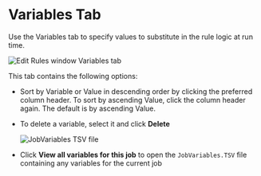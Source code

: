 # Variables Tab

Use the Variables tab to specify values to substitute in the rule logic at run time.

![Edit Rules window Variables tab](/img/product_docs/accessanalyzer/enterpriseauditor/admin/analysis/businessrules/variables.png)

This tab contains the following options:

- Sort by Variable or Value in descending order by clicking the preferred column header. To sort by ascending Value, click the column header again. The default is by ascending Value.
- To delete a variable, select it and click __Delete__

  ![JobVariables TSV file](/img/product_docs/accessanalyzer/enterpriseauditor/admin/analysis/businessrules/jobvariablestsv.png)
- Click __View all variables for this job__ to open the ```JobVariables.TSV``` file containing any variables for the current job
